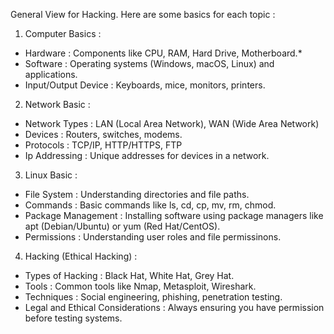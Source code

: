 General View for Hacking.
Here are some basics for each topic : 

1. Computer Basics : 
 * Hardware : Components like CPU, RAM, Hard Drive, Motherboard.*
 * Software : Operating systems (Windows, macOS, Linux) and applications.
 * Input/Output Device : Keyboards, mice, monitors, printers.

2. Network Basic :
 * Network Types : LAN (Local Area Network), WAN (Wide Area Network)
 * Devices : Routers, switches, modems.
 * Protocols : TCP/IP, HTTP/HTTPS, FTP
 * Ip Addressing : Unique addresses for devices in a network.

3. Linux Basic : 
 * File System : Understanding directories and file paths.
 * Commands : Basic commands like ls, cd, cp, mv, rm, chmod.
 * Package Management : Installing software using package managers like apt (Debian/Ubuntu) or yum (Red Hat/CentOS).
 * Permissions : Understanding user roles and file permissinons.

4. Hacking (Ethical Hacking) : 
 * Types of Hacking : Black Hat, White Hat, Grey Hat.
 * Tools : Common tools like Nmap, Metasploit, Wireshark.
 * Techniques : Social engineering, phishing, penetration testing.
 * Legal and Ethical Considerations : Always ensuring you have permission before testing systems.
